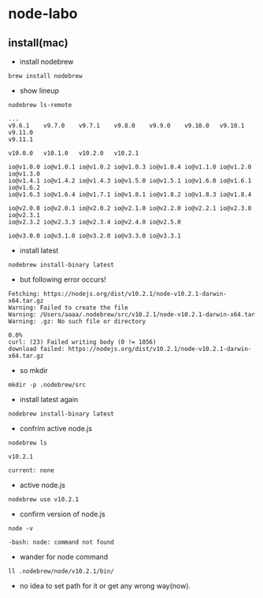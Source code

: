 # node-labo
## install(mac)
* install nodebrew 
```
brew install nodebrew
```
* show lineup
```
nodebrew ls-remote
```
```
...
v9.6.1    v9.7.0    v9.7.1    v9.8.0    v9.9.0    v9.10.0   v9.10.1   v9.11.0
v9.11.1   

v10.0.0   v10.1.0   v10.2.0   v10.2.1   

io@v1.0.0 io@v1.0.1 io@v1.0.2 io@v1.0.3 io@v1.0.4 io@v1.1.0 io@v1.2.0 io@v1.3.0
io@v1.4.1 io@v1.4.2 io@v1.4.3 io@v1.5.0 io@v1.5.1 io@v1.6.0 io@v1.6.1 io@v1.6.2
io@v1.6.3 io@v1.6.4 io@v1.7.1 io@v1.8.1 io@v1.8.2 io@v1.8.3 io@v1.8.4 

io@v2.0.0 io@v2.0.1 io@v2.0.2 io@v2.1.0 io@v2.2.0 io@v2.2.1 io@v2.3.0 io@v2.3.1
io@v2.3.2 io@v2.3.3 io@v2.3.4 io@v2.4.0 io@v2.5.0 

io@v3.0.0 io@v3.1.0 io@v3.2.0 io@v3.3.0 io@v3.3.1 
```
* install latest
```
nodebrew install-binary latest
```
* but following error occurs!
```
Fetching: https://nodejs.org/dist/v10.2.1/node-v10.2.1-darwin-x64.tar.gz
Warning: Failed to create the file 
Warning: /Users/aaaa/.nodebrew/src/v10.2.1/node-v10.2.1-darwin-x64.tar
Warning: .gz: No such file or directory
                                                                           0.0%
curl: (23) Failed writing body (0 != 1056)
download failed: https://nodejs.org/dist/v10.2.1/node-v10.2.1-darwin-x64.tar.gz
```
* so mkdir
```
mkdir -p .nodebrew/src
```
* install latest again
```
nodebrew install-binary latest
```
* confrim active node.js
```
nodebrew ls
```
```
v10.2.1

current: none
```
* active node.js
```
nodebrew use v10.2.1
```
* confirm version of node.js
```
node -v
```
```
-bash: node: command not found
```
* wander for node command
```
ll .nodebrew/node/v10.2.1/bin/
```
* no idea to set path for it or get any wrong way(now).
